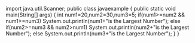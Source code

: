 import java.util.Scanner;
public class javaexample
{
  public static void main(String[] args)
  {
   int num1=20,num2=30,num3=5;
   if(num1>=num2 && num1>=num3)
   System.out.println(num1+"is the Largest Number");
   else if(num2>=num3 && num2>num1)
   System.out.println(num2+"is the Largest Number");
   else
   System.out.println(num3+"is the Largest Number");
   }
}
